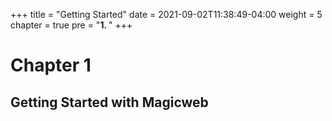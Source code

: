 +++
title = "Getting Started"
date = 2021-09-02T11:38:49-04:00
weight = 5
chapter = true
pre = "<b>1. </b>"
+++

# Chapter 1

## Getting Started with Magicweb
